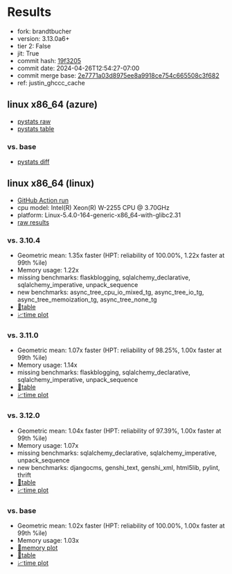 # Results

- fork: brandtbucher
- version: 3.13.0a6+
- tier 2: False
- jit: True
- commit hash: [19f3205](https://github.com/brandtbucher/cpython/commit/19f3205)
- commit date: 2024-04-26T12:54:27-07:00
- commit merge base: [2e7771a03d8975ee8a9918ce754c665508c3f682](https://github.com/brandtbucher/cpython/commit/2e7771a03d8975ee8a9918ce754c665508c3f682)
- ref: justin_ghccc_cache

## linux x86_64 (azure)

- [pystats raw](bm-20240426-azure-x86_64-brandtbucher-justin_ghccc_cache-3.13.0a6%2B-19f3205-pystats.json)
- [pystats table](bm-20240426-azure-x86_64-brandtbucher-justin_ghccc_cache-3.13.0a6%2B-19f3205-pystats.md)

### vs. base

- [pystats diff](bm-20240426-azure-x86_64-brandtbucher-justin_ghccc_cache-3.13.0a6%2B-19f3205-pystats-vs-base.md)

## linux x86_64 (linux)

- [GitHub Action run](https://github.com/faster-cpython/benchmarking/actions/runs/8853583791)
- cpu model: Intel(R) Xeon(R) W-2255 CPU @ 3.70GHz
- platform: Linux-5.4.0-164-generic-x86_64-with-glibc2.31
- [raw results](bm-20240426-linux-x86_64-brandtbucher-justin_ghccc_cache-3.13.0a6%2B-19f3205.json)

### vs. 3.10.4

- Geometric mean: 1.35x faster (HPT: reliability of 100.00%, 1.22x faster at 99th %ile)
- Memory usage: 1.22x
- missing benchmarks: flaskblogging, sqlalchemy_declarative, sqlalchemy_imperative, unpack_sequence
- new benchmarks: async_tree_cpu_io_mixed_tg, async_tree_io_tg, async_tree_memoization_tg, async_tree_none_tg
- [📄table](bm-20240426-linux-x86_64-brandtbucher-justin_ghccc_cache-3.13.0a6%2B-19f3205-vs-3.10.4.md)
- [📈time plot](bm-20240426-linux-x86_64-brandtbucher-justin_ghccc_cache-3.13.0a6%2B-19f3205-vs-3.10.4.png)

### vs. 3.11.0

- Geometric mean: 1.07x faster (HPT: reliability of 98.25%, 1.00x faster at 99th %ile)
- Memory usage: 1.14x
- missing benchmarks: flaskblogging, sqlalchemy_declarative, sqlalchemy_imperative, unpack_sequence
- [📄table](bm-20240426-linux-x86_64-brandtbucher-justin_ghccc_cache-3.13.0a6%2B-19f3205-vs-3.11.0.md)
- [📈time plot](bm-20240426-linux-x86_64-brandtbucher-justin_ghccc_cache-3.13.0a6%2B-19f3205-vs-3.11.0.png)

### vs. 3.12.0

- Geometric mean: 1.04x faster (HPT: reliability of 97.39%, 1.00x faster at 99th %ile)
- Memory usage: 1.07x
- missing benchmarks: sqlalchemy_declarative, sqlalchemy_imperative, unpack_sequence
- new benchmarks: djangocms, genshi_text, genshi_xml, html5lib, pylint, thrift
- [📄table](bm-20240426-linux-x86_64-brandtbucher-justin_ghccc_cache-3.13.0a6%2B-19f3205-vs-3.12.0.md)
- [📈time plot](bm-20240426-linux-x86_64-brandtbucher-justin_ghccc_cache-3.13.0a6%2B-19f3205-vs-3.12.0.png)

### vs. base

- Geometric mean: 1.02x faster (HPT: reliability of 100.00%, 1.00x faster at 99th %ile)
- Memory usage: 1.03x
- [🧠memory plot](bm-20240426-linux-x86_64-brandtbucher-justin_ghccc_cache-3.13.0a6%2B-19f3205-vs-base-mem.png)
- [📄table](bm-20240426-linux-x86_64-brandtbucher-justin_ghccc_cache-3.13.0a6%2B-19f3205-vs-base.md)
- [📈time plot](bm-20240426-linux-x86_64-brandtbucher-justin_ghccc_cache-3.13.0a6%2B-19f3205-vs-base.png)

